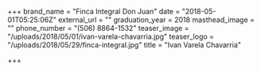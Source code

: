 +++
brand_name = "Finca Integral Don Juan"
date = "2018-05-01T05:25:06Z"
external_url = ""
graduation_year = 2018
masthead_image = ""
phone_number = "(506) 8864-1532"
teaser_image = "/uploads/2018/05/01/ivan-varela-chavarria.jpg"
teaser_logo = "/uploads/2018/05/29/finca-integral.jpg"
title = "Ivan Varela Chavarria"

+++
